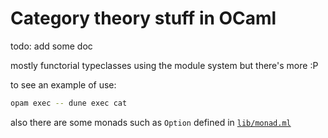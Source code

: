 # Category theory stuff in OCaml

todo: add some doc

mostly functorial typeclasses using the module system but there's more :P

to see an example of use:

```sh
opam exec -- dune exec cat
```

also there are some monads such as `Option` defined in [`lib/monad.ml`](./lib/monad.ml)

